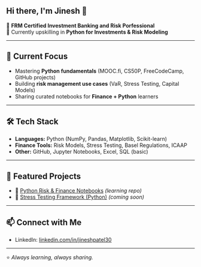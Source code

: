## Hi there, I'm Jinesh 👋  

🔹 **FRM Certified Investment Banking and Risk Porfessional**  
🔹 Currently upskilling in **Python for Investments & Risk Modeling**

---

## 🚀 Current Focus
- Mastering **Python fundamentals** (MOOC.fi, CS50P, FreeCodeCamp, GitHub projects)  
- Building **risk management use cases** (VaR, Stress Testing, Capital Models)  
- Sharing curated notebooks for **Finance + Python** learners  

---

## 🛠 Tech Stack
- **Languages:** Python (NumPy, Pandas, Matplotlib, Scikit-learn)  
- **Finance Tools:** Risk Models, Stress Testing, Basel Regulations, ICAAP  
- **Other:** GitHub, Jupyter Notebooks, Excel, SQL (basic) 

---

## 📂 Featured Projects
- 🔗 [Python Risk & Finance Notebooks](https://github.com/Jinestic/finance-python) *(learning repo)*  
- 🔗 [Stress Testing Framework (Python)](https://github.com/Jinestic/stress-testing) *(coming soon)*  

---

## 📫 Connect with Me
- LinkedIn: [linkedin.com/in/jineshpatel30](https://linkedin.com/in/jineshpatel30)  

---
⭐️ *Always learning, always sharing.*
